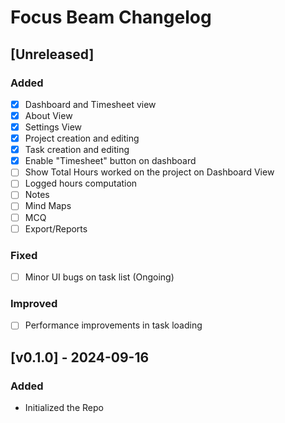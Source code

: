 ﻿# Focus Beam Changelog

## [Unreleased]
### Added
- [x] Dashboard and Timesheet view
- [x] About View
- [x] Settings View
- [x] Project creation and editing
- [x] Task creation and editing
- [x] Enable "Timesheet" button on dashboard
- [ ] Show Total Hours worked on the project on Dashboard View
- [ ] Logged hours computation
- [ ] Notes
- [ ] Mind Maps
- [ ] MCQ
- [ ] Export/Reports

### Fixed
- [ ] Minor UI bugs on task list (Ongoing)

### Improved
- [ ] Performance improvements in task loading

## [v0.1.0] - 2024-09-16
### Added
- Initialized the Repo